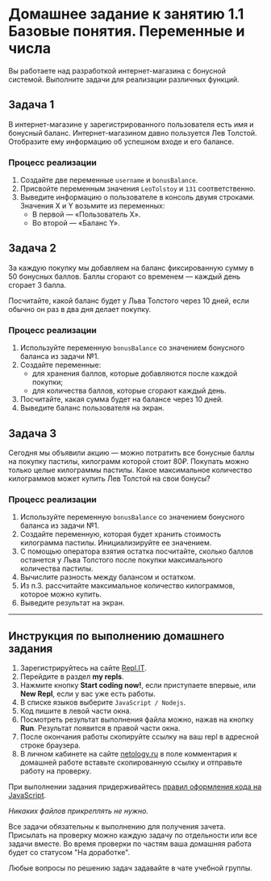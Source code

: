 # Домашнее задание к занятию 1.1 Базовые понятия. Переменные и числа

Вы работаете над разработкой интернет-магазина с бонусной системой. Выполните задачи для реализации различных функций.

## Задача 1
В интернет-магазине у зарегистрированного пользователя есть имя и бонусный баланс. Интернет-магазином давно пользуется Лев Толстой. Отобразите ему информацию об успешном входе и его балансе.

### Процесс реализации

1) Создайте две переменные `username` и `bonusBalance`.
2) Присвойте переменным значения `LeoTolstoy` и `131` соответственно.
3) Выведите информацию о пользователе в консоль двумя строками. Значения X и Y возьмите из переменных:
    * В первой — «Пользователь Х».
    * Во второй — «Баланс Y».


## Задача 2

За каждую покупку мы добавляем на баланс фиксированную сумму в 50 бонусных баллов. Баллы сгорают со временем — каждый день сгорает 3 балла.

Посчитайте, какой баланс будет у Льва Толстого через 10 дней, если обычно он раз в два дня делает покупку.

### Процесс реализации

1. Используйте переменную `bonusBalance` со значением бонусного баланса из задачи №1.
2. Создайте переменные:
   * для хранения баллов, которые добавляются после каждой покупки;
   * для количества баллов, которые сгорают каждый день.
3. Посчитайте, какая сумма будет на балансе через 10 дней.
4. Выведите баланс пользователя на экран.


## Задача 3

Сегодня мы объявили акцию — можно потратить все бонусные баллы на покупку пастилы, килограмм которой стоит 80₽. Покупать можно только целые килограммы пастилы. Какое максимальное количество килограммов может купить Лев Толстой на свои бонусы?

### Процесс реализации
1. Используйте переменную `bonusBalance` со значением бонусного баланса из задачи №1.
2. Создайте переменную, которая будет хранить стоимость килограмма пастилы. Инициализируйте ее значением.
3. С помощью оператора взятия остатка посчитайте, сколько баллов останется у Льва Толстого после покупки максимального количества пастилы.
4. Вычислите разность между балансом и остатком.
5. Из п.3. рассчитайте максимальное количество килограммов, которое можно купить.
6. Выведите результат на экран.


***

## Инструкция по выполнению домашнего задания

1. Зарегистрируйтесь на сайте [Repl.IT](http://repl.it/).
2. Перейдите в раздел **my repls**.
3. Нажмите кнопку **Start coding now!**, если приступаете впервые, или **New Repl**, если у вас уже есть работы.
4. В списке языков выберите `JavaScript / Nodejs`.
5. Код пишите в левой части окна.
6. Посмотреть результат выполнения файла можно, нажав на кнопку **Run**. Результат появится в правой части окна.
7. После окончания работы скопируйте ссылку на ваш repl в адресной строке браузера.
8. В личном кабинете на сайте [netology.ru](http://netology.ru/) в поле комментария к домашней работе вставьте скопированную ссылку и отправьте работу на проверку.

При выполнении задания придерживайтесь [правил оформления кода на JavaScript](/codestyle.md).

*Никаких файлов прикреплять не нужно.*

Все задачи обязательны к выполнению для получения зачета. Присылать на проверку можно каждую задачу по отдельности или все задачи вместе. Во время проверки по частям ваша домашняя работа будет со статусом "На доработке".

Любые вопросы по решению задач задавайте в чате учебной группы.
